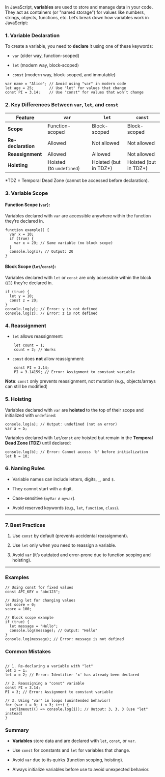 
In JavaScript, **variables** are used to store and manage data in your code. They act as containers (or "named storage") for values like numbers, strings, objects, functions, etc. Let’s break down how variables work in JavaScript:
### **1. Variable Declaration**

To create a variable, you need to **declare** it using one of these keywords:

- `var` (older way, function-scoped)
    
- `let` (modern way, block-scoped)
    
- `const` (modern way, block-scoped, and immutable)

```
var name = "Alice"; // Avoid using "var" in modern code
let age = 25;       // Use "let" for values that change
const PI = 3.14;    // Use "const" for values that won’t change
```


### **2. Key Differences Between `var`, `let`, and `const`**

|Feature|`var`|`let`|`const`|
|---|---|---|---|
|**Scope**|Function-scoped|Block-scoped|Block-scoped|
|**Re-declaration**|Allowed|Not allowed|Not allowed|
|**Reassignment**|Allowed|Allowed|Not allowed|
|**Hoisting**|Hoisted (to `undefined`)|Hoisted (but in TDZ*)|Hoisted (but in TDZ*)|

*TDZ = Temporal Dead Zone (cannot be accessed before declaration).


### **3. Variable Scope**

#### **Function Scope (`var`)**:

Variables declared with `var` are accessible anywhere within the function they’re declared in.

```
function example() {
  var x = 10;
  if (true) {
    var x = 20; // Same variable (no block scope)
  }
  console.log(x); // Output: 20
}
```

#### **Block Scope (`let`/`const`)**:

Variables declared with `let` or `const` are only accessible within the block (`{}`) they’re declared in.

```
if (true) {
  let y = 10;
  const z = 20;
}
console.log(y); // Error: y is not defined
console.log(z); // Error: z is not defined
```


### **4. Reassignment**

- `let` allows reassignment:
    

```
    let count = 1;
    count = 2; // Works
```

- `const` does **not** allow reassignment:


```
    const PI = 3.14;
    PI = 3.14159; // Error: Assignment to constant variable
```


**Note**: `const` only prevents reassignment, not mutation (e.g., objects/arrays can still be modified)


### **5. Hoisting**

Variables declared with `var` are **hoisted** to the top of their scope and initialized with `undefined`:

```
console.log(a); // Output: undefined (not an error)
var a = 5;
```

Variables declared with `let`/`const` are hoisted but remain in the **Temporal Dead Zone (TDZ)** until declared:

```
console.log(b); // Error: Cannot access 'b' before initialization
let b = 10;
```

### **6. Naming Rules**

- Variable names can include letters, digits, `_`, and `$`.
    
- They cannot start with a digit.
    
- Case-sensitive (`myVar` ≠ `myvar`).
    
- Avoid reserved keywords (e.g., `let`, `function`, `class`).
    

---

### **7. Best Practices**

1. Use `const` by default (prevents accidental reassignment).
    
2. Use `let` only when you need to reassign a variable.
    
3. Avoid `var` (it’s outdated and error-prone due to function scoping and hoisting).


---

### **Examples**

```
// Using const for fixed values
const API_KEY = "abc123";

// Using let for changing values
let score = 0;
score = 100;

// Block scope example
if (true) {
  let message = "Hello";
  console.log(message); // Output: "Hello"
}
console.log(message); // Error: message is not defined
```

### **Common Mistakes**

```

// 1. Re-declaring a variable with "let"
let x = 1;
let x = 2; // Error: Identifier 'x' has already been declared

// 2. Reassigning a "const" variable
const PI = 3.14;
PI = 3; // Error: Assignment to constant variable

// 3. Using "var" in loops (unintended behavior)
for (var i = 0; i < 3; i++) {
  setTimeout(() => console.log(i)); // Output: 3, 3, 3 (use "let" instead)
}
```

### **Summary**

- **Variables** store data and are declared with `let`, `const`, or `var`.
    
- Use `const` for constants and `let` for variables that change.
    
- Avoid `var` due to its quirks (function scoping, hoisting).
    
- Always initialize variables before use to avoid unexpected behavior.
